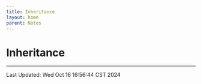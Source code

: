 ```yaml
---
title: Inheritance
layout: home
parent: Notes
---
```


# Inheritance



---

Last Updated: Wed Oct 16 16:56:44 CST 2024
